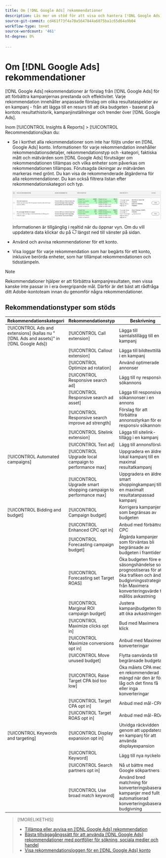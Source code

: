 ```yaml
---
title: Om [!DNL Google Ads] rekommendationer
description: Läs mer om stöd för att visa och hantera [!DNL Google Ads] rekommendationer.
source-git-commit: cd461f73f4a70a5647844a6075ba1c65d64a9b04
workflow-type: tm+mt
source-wordcount: '461'
ht-degree: 0%

---
```


# Om [!DNL Google Ads] rekommendationer

[!DNL Google Ads] rekommendationer är förslag från [!DNL Google Ads] för att förbättra kampanjernas prestanda och effektivitet. Varje rekommendation innehåller anpassade förslag om olika resultataspekter av en kampanj - från att lägga till en resurs till att öka budgeten - baserat på kontots resultathistorik, kampanjinställningar och trender över [!DNL Google Ads].

Inom [!UICONTROL Insights & Reports] > [!UICONTROL Recommendations]kan du:

* Se i korthet alla rekommendationer som inte har följts under en [!DNL Google Ads] konto. Informationen för varje rekommendation innehåller rekommendationsdetaljer, rekommendationstyp och -kategori, faktiska mått och mätvärden som [!DNL Google Ads] förutsäger om rekommendationen tillämpas och vilka enheter som påverkas om rekommendationen tillämpas. Förutsagda ökningar av mätvärden markeras med grönt. Du kan visa de rekommenderade åtgärderna för alla rekommendationer. Du kan också filtrera listan efter rekommendationskategori och typ.

   ![Recommendations UI](/help/search-social-commerce/assets/recommendations-ui.png "Recommendations UI")

   Informationen är tillgänglig i realtid när du öppnar vyn. Om du vill uppdatera data klickar du på ![Uppdatera](/help/search-social-commerce/assets/refresh.png "Uppdatera") längst ned till vänster på sidan.

* Använd och avvisa rekommendationer för ett konto.

* Visa loggar för varje rekommendation som har begärts för ett konto, inklusive berörda enheter, som har tillämpat rekommendationen och tidsstämpeln.

>[!NOTE]
>
>Rekommendationer hjälper er att förbättra kampanjresultaten, men vissa kanske inte passar in i era övergripande mål. Därför är det bäst att rådfråga ditt Adobe-kontoteam innan du genomför några rekommendationer.

## Rekommendationstyper som stöds

| Rekommendationskategori | Rekommendationstyp | Beskrivning |
| --- | --- | --- |
| [!UICONTROL Ads and extensions] (kallas nu &quot;[!DNL Ads and assets]&quot; in [!DNL Google Ads]) | [!UICONTROL Call extension] | Lägga till samtalstillägg till en kampanj |
|  | [!UICONTROL Callout extension] | Lägga till bildtexttillägg i en kampanj |
|  | [!UICONTROL Optimize ad rotation] | Använd optimerade annonser |
|  | [!UICONTROL Responsive search ad] | Lägg till ny responsiv sökannons |
|  | [!UICONTROL Responsive search ad asset] | Lägga till responsiva sökannonser i en annons |
|  | [!UICONTROL Responsive search improve ad strength] | Förslag för att förbättra annonsstyrkan för en responsiv sökannons |
|  | [!UICONTROL Sitelink extension] | Lägga till sitelink-tillägg i en kampanj |
|  | [!UICONTROL Text ad] | Lägg till annonsförslag |
| [!UICONTROL Automated campaigns] | [!UICONTROL Upgrade local campaign to performance max] | Uppgradera en äldre lokal kampanj till en maximal resultatkampanj |
|  | [!UICONTROL Upgrade smart shopping campaign to performance max] | Uppgradera en äldre smart shoppingkampanj till en maximalt resultatanpassad kampanj |
| [!UICONTROL Bidding and budget] | [!UICONTROL Campaign budget] | Korrigera kampanjer som begränsas av budgeten |
|  | [!UICONTROL Enhanced CPC opt in] | Anbud med förbättrad CPC |
|  | [!UICONTROL Forecasting campaign budget] | Åtgärda kampanjer som förväntas bli begränsade av budgeten i framtiden |
|  | [!UICONTROL Forecasting set Target ROAS] | Öka budgeten före en säsongshändelse som prognostiseras för att öka trafiken och ändra budgivningsstrategin från Maximera konverteringsvärde till mållös avkastning |
|  | [!UICONTROL Marginal ROI campaign budget] | Justera kampanjbudgeten för att öka avkastningen |
|  | [!UICONTROL Maximize clicks opt in] | Bud med Maximera klick |
|  | [!UICONTROL Maximize conversions opt in] | Anbud med Maximera konverteringar |
|  | [!UICONTROL Move unused budget] | Flytta oanvända till begränsade budgetar |
|  | [!UICONTROL Raise Target CPA bid too low] | Öka målets CPA med en rekommenderad mängd när den är för låg och det finns få eller inga konverteringar |
|  | [!UICONTROL Target CPA opt in] | Anbud med mål-CPA |
|  | [!UICONTROL Target ROAS opt in] | Anbud med mål-ROAS |
| [!UICONTROL Keywords and targeting] | [!UICONTROL Display expansion opt in] | Utvidga räckvidden genom att uppdatera en kampanj för att använda displayexpansion |
|  | [!UICONTROL Keyword] | Lägg till nya nyckelord |
|  | [!UICONTROL Search partners opt in] | Nå ut bättre med Google sökpartners |
|  | [!UICONTROL Use broad match keyword] | Använd bred matchning för konverteringsbaserade kampanjer med fullt automatiserad konverteringsbaserad budgivning |

>[!MORELIKETHIS]
>
>* [Tillämpa eller avvisa en [!DNL Google Ads] rekommendation](google-recommendation-apply-dismiss.md)
>* [Bästa tillvägagångssätt för att använda [!DNL Google Ads] rekommendationer med portföljer för sökning, sociala medier och handel](google-recommendation-best-practices.md)
>* [Visa rekommendationsloggen för en [!DNL Google Ads] konto](google-recommendation-view-log.md)

